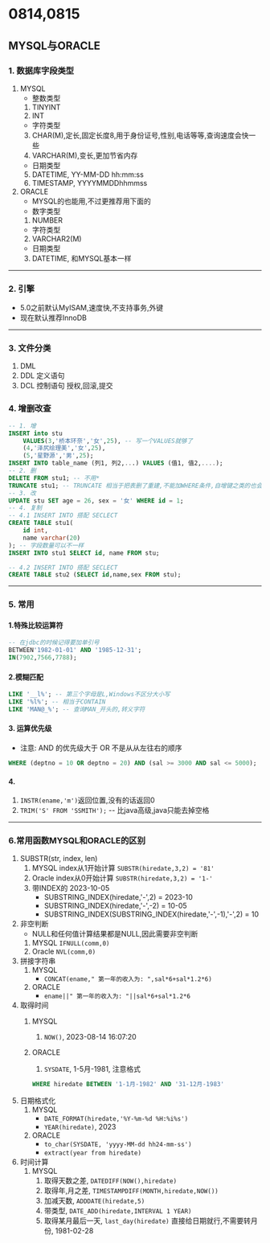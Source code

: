 # 0814,0815
## MYSQL与ORACLE
### 1. 数据库字段类型
1. MYSQL
    - 整数类型
    1. TINYINT
    2. INT
    - 字符类型
    3. CHAR(M),定长,固定长度8,用于身份证号,性别,电话等等,查询速度会快一些
    4. VARCHAR(M),变长,更加节省内存
    - 日期类型
    5. DATETIME, YY-MM-DD hh:mm:ss
    6. TIMESTAMP, YYYYMMDDhhmmss
2. ORACLE
    * MYSQL的也能用,不过更推荐用下面的
    - 数字类型
    1. NUMBER
    - 字符类型
    2. VARCHAR2(M)
    - 日期类型
    3. DATETIME, 和MYSQL基本一样
----
### 2. 引擎
- 5.0之前默认MyISAM,速度快,不支持事务,外键
- 现在默认推荐InnoDB
----
### 3. 文件分类
1. DML
2. DDL 定义语句
3. DCL 控制语句 授权,回滚,提交
### 4. 增删改查
```sql
-- 1. 增
INSERT into stu 
	VALUES(3,'桥本环奈','女',25), -- 写一个VALUES就够了
	(4,'泽尻绘理美','女',25),
	(5,'星野源','男',25);
INSERT INTO table_name (列1, 列2,...) VALUES (值1, 值2,....);
-- 2. 删
DELETE FROM stu1; -- 不用*
TRUNCATE stu1; -- TRUNCATE 相当于把表删了重建,不能加WHERE条件,自增键之类的也会重置
-- 3. 改
UPDATE stu SET age = 26, sex = '女' WHERE id = 1;
-- 4. 复制
-- 4.1 INSERT INTO 搭配 SECLECT
CREATE TABLE stu1(
	id int,
	name varchar(20)
); -- 字段数量可以不一样
INSERT INTO stu1 SELECT id, name FROM stu;

-- 4.2 INSERT INTO 搭配 SECLECT
CREATE TABLE stu2 (SELECT id,name,sex FROM stu);
```
----
### 5. 常用
#### 1.特殊比较运算符
```sql
-- 在jdbc的时候记得要加单引号
BETWEEN'1982-01-01' AND '1985-12-31';
IN(7902,7566,7788);
```
#### 2.模糊匹配
```sql
LIKE '__l%'; -- 第三个字母是L,Windows不区分大小写
LIKE '%l%'; -- 相当于CONTAIN
LIKE 'MAN@_%'; -- 查询MAN_开头的,转义字符
```
#### 3. 运算优先级
- 注意: AND 的优先级大于 OR 不是从从左往右的顺序
```sql
WHERE (deptno = 10 OR deptno = 20) AND (sal >= 3000 AND sal <= 5000);
```
#### 4.
1. `INSTR(ename,'m')`返回位置,没有的话返回0
2. `TRIM('S' FROM 'SSMITH');` -- 比java高级,java只能去掉空格
----
### 6.常用函数MYSQL和ORACLE的区别
1. SUBSTR(str, index, len)
    1. MYSQL index从1开始计算 `SUBSTR(hiredate,3,2) = '81'`
    2. Oracle index从0开始计算 `SUBSTR(hiredate,3,2) = '1-'`
    3. 带INDEX的 2023-10-05
        - SUBSTRING_INDEX(hiredate,'-',2) = 2023-10
        - SUBSTRING_INDEX(hiredate,'-',-2) = 10-05
        - SUBSTRING_INDEX(SUBSTRING_INDEX(hiredate,'-',-1),'-',2) = 10
2. 非空判断
    - NULL和任何值计算结果都是NULL,因此需要非空判断
    1. MYSQL `IFNULL(comm,0)`
    2. Oracle `NVL(comm,0)`
3. 拼接字符串
    1. MYSQL 
        - `CONCAT(ename," 第一年的收入为: ",sal*6+sal*1.2*6)`
    2. ORACLE 
        - `ename||" 第一年的收入为: "||sal*6+sal*1.2*6`
4. 取得时间
    1. MYSQL 
        1. `NOW()`, 2023-08-14 16:07:20

    2. ORACLE 
        1. `SYSDATE`, 1-5月-1981, 注意格式
        ```sql
        WHERE hiredate BETWEEN '1-1月-1982' AND '31-12月-1983'
        ```
5. 日期格式化
    1. MYSQL
        - `DATE_FORMAT(hiredate,'%Y-%m-%d %H:%i%s')`
        - `YEAR(hiredate)`, 2023
    2. ORACLE
        - `to_char(SYSDATE, 'yyyy-MM-dd hh24-mm-ss')`
        - `extract(year from hiredate)`
5. 时间计算
    1. MYSQL
        1. 取得天数之差, `DATEDIFF(NOW(),hiredate)`
        2. 取得年,月之差, `TIMESTAMPDIFF(MONTH,hiredate,NOW())`
        3. 加减天数, `ADDDATE(hiredate,5)`
        4. 带类型, `DATE_ADD(hiredate,INTERVAL 1 YEAR)`
        5. 取得某月最后一天, `last_day(hiredate)` 直接给日期就行,不需要转月份, 1981-02-28
    